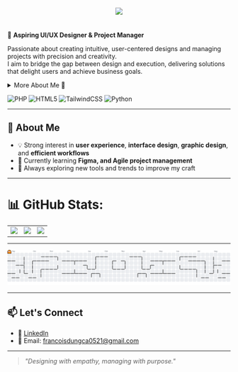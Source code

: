 
<div style="text-align:center; padding:20px;">
  <img src="https://capsule-render.vercel.app/api?type=waving&height=300&color=gradient&text=Francois%20%20Dungca" />
</div>

🎯 **Aspiring UI/UX Designer & Project Manager** 

Passionate about creating intuitive, user-centered designs and managing projects with precision and creativity.  
I aim to bridge the gap between design and execution, delivering solutions that delight users and achieve business goals.

<details>
  <summary> More About Me 💫 </summary>

  I served as Project Manager and UX/UI Designer for various school activities, focusing on organizing tasks and creating user-friendly designs. I also took part in the IRCITE conference. Additionally, I competed in an IT Marketing Competition held within our school at La Verdad Christian College, where we placed 1st. These experiences helped me grow both personally and professionally.

</details>

![PHP](https://img.shields.io/badge/php-%23777BB4.svg?style=for-the-badge&logo=php&logoColor=white) ![HTML5](https://img.shields.io/badge/html5-%23E34F26.svg?style=for-the-badge&logo=html5&logoColor=white) ![TailwindCSS](https://img.shields.io/badge/tailwindcss-%2338B2AC.svg?style=for-the-badge&logo=tailwind-css&logoColor=white) ![Python](https://img.shields.io/badge/python-3670A0?style=for-the-badge&logo=python&logoColor=ffdd54)

---

## 🌟 About Me
- 💡 Strong interest in **user experience**, **interface design**, **graphic design**, and **efficient workflows**  
- 🌱 Currently learning **Figma, and Agile project management**   
- 🔭 Always exploring new tools and trends to improve my craft

---



# 📊 GitHub Stats:
<table align="center">
  <tr>
    <td><img src="https://github-readme-stats.vercel.app/api?username=ACO1S&theme=blue_navy&hide_border=false&count_private=false" /></td>
    <td><img src="https://github-readme-stats.vercel.app/api/top-langs/?username=ACO1S&theme=blue_navy&hide_border=false&include_all_commits=true&count_private=false&layout=compact" /></td>
    <td><img src="https://nirzak-streak-stats.vercel.app/?user=ACO1S&theme=blue_navy&hide_border=false" /></td>
  </tr>
</table>



---

<picture>
  <source media="(prefers-color-scheme: dark)" srcset="https://raw.githubusercontent.com/ACO1S/ACO1S/output/pacman-contribution-graph-dark.svg">
  <source media="(prefers-color-scheme: light)" srcset="https://raw.githubusercontent.com/ACO1S/ACO1S/output/pacman-contribution-graph.svg">
  <img alt="pacman contribution graph" src="https://raw.githubusercontent.com/ACO1S/ACO1S/output/pacman-contribution-graph.svg">
</picture>

---

## 📫 Let's Connect
- 💼 [LinkedIn](https://www.linkedin.com/in/francois-dungca-3a7135321/)
- 📧 Email: francoisdungca0521@gmail.com

---

> _"Designing with empathy, managing with purpose."_  
